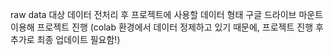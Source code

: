 raw data 대상 데이터 전처리 후 프로젝트에 사용할 데이터 형태
구글 드라이브 마운트 이용해 프로젝트 진행
(colab 환경에서 데이터 정제하고 있기 때문에, 프로젝트 진행 후 추가로 최종 업데이트 필요함!)
